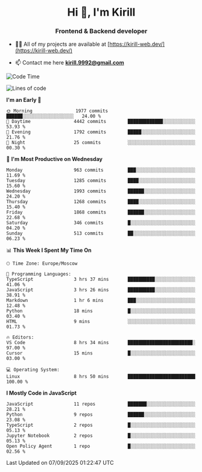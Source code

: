 <h1 align="center">Hi 👋, I'm Kirill</h1>
<h3 align="center">Frontend & Backend developer</h3>

- 👨‍💻 All of my projects are available at [https://kirill-web.dev/](https://kirill-web.dev/)

- 📫 Contact me here **kirill.9992@gmail.com**











<!--START_SECTION:waka-->
![Code Time](http://img.shields.io/badge/Code%20Time-2%2C333%20hrs%2034%20mins-blue)

![Lines of code](https://img.shields.io/badge/From%20Hello%20World%20I%27ve%20Written-5.1%20million%20lines%20of%20code-blue)

**I'm an Early 🐤** 

```text
🌞 Morning                1977 commits        ██████░░░░░░░░░░░░░░░░░░░   24.00 % 
🌆 Daytime                4442 commits        █████████████░░░░░░░░░░░░   53.93 % 
🌃 Evening                1792 commits        █████░░░░░░░░░░░░░░░░░░░░   21.76 % 
🌙 Night                  25 commits          ░░░░░░░░░░░░░░░░░░░░░░░░░   00.30 % 
```
📅 **I'm Most Productive on Wednesday** 

```text
Monday                   963 commits         ███░░░░░░░░░░░░░░░░░░░░░░   11.69 % 
Tuesday                  1285 commits        ████░░░░░░░░░░░░░░░░░░░░░   15.60 % 
Wednesday                1993 commits        ██████░░░░░░░░░░░░░░░░░░░   24.20 % 
Thursday                 1268 commits        ████░░░░░░░░░░░░░░░░░░░░░   15.40 % 
Friday                   1868 commits        ██████░░░░░░░░░░░░░░░░░░░   22.68 % 
Saturday                 346 commits         █░░░░░░░░░░░░░░░░░░░░░░░░   04.20 % 
Sunday                   513 commits         ██░░░░░░░░░░░░░░░░░░░░░░░   06.23 % 
```


📊 **This Week I Spent My Time On** 

```text
🕑︎ Time Zone: Europe/Moscow

💬 Programming Languages: 
TypeScript               3 hrs 37 mins       ██████████░░░░░░░░░░░░░░░   41.06 % 
JavaScript               3 hrs 26 mins       ██████████░░░░░░░░░░░░░░░   38.91 % 
Markdown                 1 hr 6 mins         ███░░░░░░░░░░░░░░░░░░░░░░   12.48 % 
Python                   18 mins             █░░░░░░░░░░░░░░░░░░░░░░░░   03.40 % 
HTML                     9 mins              ░░░░░░░░░░░░░░░░░░░░░░░░░   01.73 % 

🔥 Editors: 
VS Code                  8 hrs 34 mins       ████████████████████████░   97.00 % 
Cursor                   15 mins             █░░░░░░░░░░░░░░░░░░░░░░░░   03.00 % 

💻 Operating System: 
Linux                    8 hrs 50 mins       █████████████████████████   100.00 % 
```

**I Mostly Code in JavaScript** 

```text
JavaScript               11 repos            ███████░░░░░░░░░░░░░░░░░░   28.21 % 
Python                   9 repos             ██████░░░░░░░░░░░░░░░░░░░   23.08 % 
TypeScript               2 repos             █░░░░░░░░░░░░░░░░░░░░░░░░   05.13 % 
Jupyter Notebook         2 repos             █░░░░░░░░░░░░░░░░░░░░░░░░   05.13 % 
Open Policy Agent        1 repo              █░░░░░░░░░░░░░░░░░░░░░░░░   02.56 % 
```




 Last Updated on 07/09/2025 01:22:47 UTC
<!--END_SECTION:waka-->
